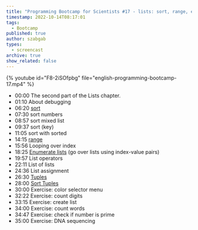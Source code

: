 ```yaml
---
title: "Programming Bootcamp for Scientists #17 - lists: sort, range, enumerate; tuples"
timestamp: 2022-10-14T08:17:01
tags:
  - Bootcamp
published: true
author: szabgab
types:
  - screencast
archive: true
show_related: false
---
```



{% youtube id="F8-2iSOfpbg" file="english-programming-bootcamp-17.mp4" %}

* 00:00 The second part of the Lists chapter.
* 01:10 About debugging
* 06:20 [sort](https://code-maven.com/slides/python/sort)
* 07:30 sort numbers
* 08:57 sort mixed list
* 09:37 sort (key)
* 11:05 sort with sorted
* 14:15 [range](https://code-maven.com/slides/python/range)
* 15:56 Looping over index
* 18:25 [Enumerate lists](https://code-maven.com/slides/python/enumerate-lists) (go over lists using index-value pairs)
* 19:57 List operators
* 22:11 List of lists
* 24:36 List assignment
* 26:30 [Tuples](https://code-maven.com/slides/python/tuples)
* 28:00 [Sort Tuples](https://code-maven.com/slides/python/sort-tuples)
* 30:00 Exercise: color selector menu
* 32:22 Exercise: count digits
* 33:15 Exercise: create list
* 34:00 Exercise: count words
* 34:47 Exercise: check if number is prime
* 35:00 Exercise: DNA sequencing

